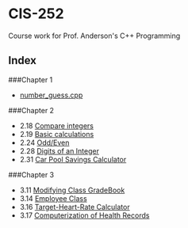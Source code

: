 CIS-252
=======

Course work for Prof. Anderson's C++ Programming


Index
-----

###Chapter 1
- [number_guess.cpp](https://github.com/ptrckbrwn/CIS-252/blob/master/number_guess.cpp)

###Chapter 2
- 2.18 [Compare integers](https://github.com/ptrckbrwn/CIS-252/blob/master/chapter-2/2_18.cpp)
- 2.19 [Basic calculations](https://github.com/ptrckbrwn/CIS-252/blob/master/chapter-2/2_19.cpp)
- 2.24 [Odd/Even](https://github.com/ptrckbrwn/CIS-252/blob/master/chapter-2/2_24.cpp)
- 2.28 [Digits of an Integer](https://github.com/ptrckbrwn/CIS-252/blob/master/chapter-2/2_28.cpp)
- 2.31 [Car Pool Savings Calculator](https://github.com/ptrckbrwn/CIS-252/blob/master/chapter-2/2_31.cpp)

###Chapter 3
- 3.11 [Modifying Class GradeBook](https://github.com/ptrckbrwn/CIS-252/blob/master/chapter-3/3_11.cpp)
- 3.14 [Employee Class](https://github.com/ptrckbrwn/CIS-252/blob/master/chapter-3/3_13.cpp)
- 3.16 [Target-Heart-Rate Calculator](https://github.com/ptrckbrwn/CIS-252/blob/master/chapter-3/3_16.cpp)
- 3.17 [Computerization of Health Records](https://github.com/ptrckbrwn/CIS-252/blob/master/chapter-3/3_17.cpp) 